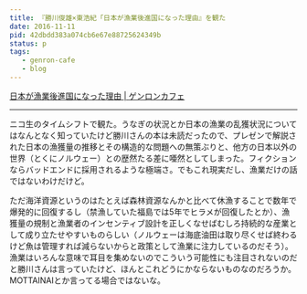 ```yaml
---
title: 『勝川俊雄×東浩紀「日本が漁業後進国になった理由』を観た
date: 2016-11-11
pid: 42dbdd383a074cb6e67e88725624349b
status: p
tags:
   - genron-cafe
   - blog
---
```


[日本が漁業後進国になった理由 | ゲンロンカフェ][1]

---- 

ニコ生のタイムシフトで観た。うなぎの状況とか日本の漁業の乱獲状況についてはなんとなく知っていたけど勝川さんの本は未読だったので、プレゼンで解説された日本の漁獲量の推移とその構造的な問題への無策ぶりと、他方の日本以外の世界（とくにノルウェー）との歴然たる差に唖然としてしまった。フィクションならバッドエンドに採用されるような極端さ。でもこれ現実だし、漁業だけの話ではないわけだけど。

ただ海洋資源というのはたとえば森林資源なんかと比べて休漁することで数年で爆発的に回復するし（禁漁していた福島では5年でヒラメが回復したとか）、漁獲量の規制と漁業者のインセンティブ設計を正しくなせばむしろ持続的な産業として成り立たせやすいものらしい（ノルウェーは海底油田は取り尽くせば終わるけど魚は管理すれば減らないからと政策として漁業に注力しているのだそう）。漁業はいろんな意味で耳目を集めないのでこういう可能性にも注目されないのだと勝川さんは言っていたけど、ほんとこれどうにかならないものなのだろうか。MOTTAINAIとか言ってる場合ではないな。

[1]:	http://genron-cafe.jp/event/20161110/